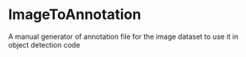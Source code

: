 # ImageToAnnotation
A manual generator of annotation file for the image dataset to use it in object detection code
